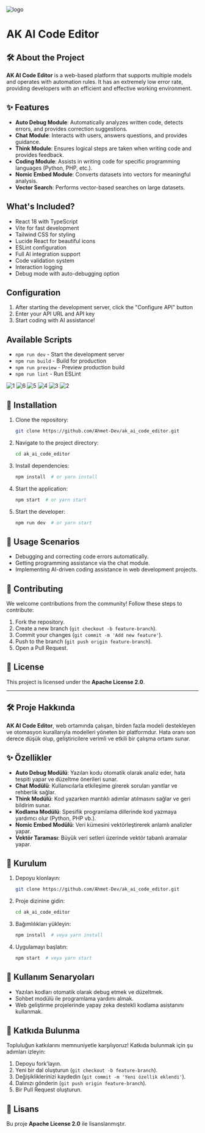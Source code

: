 ![logo](https://github.com/user-attachments/assets/9b774ac8-ae2e-422b-8641-417faf78a693)

# AK AI Code Editor

## 🛠️ About the Project
**AK AI Code Editor** is a web-based platform that supports multiple models and operates with automation rules. It has an extremely low error rate, providing developers with an efficient and effective working environment.

## ✨ Features
- **Auto Debug Module**: Automatically analyzes written code, detects errors, and provides correction suggestions.
- **Chat Module**: Interacts with users, answers questions, and provides guidance.
- **Think Module**: Ensures logical steps are taken when writing code and provides feedback.
- **Coding Module**: Assists in writing code for specific programming languages (Python, PHP, etc.).
- **Nomic Embed Module**: Converts datasets into vectors for meaningful analysis.
- **Vector Search**: Performs vector-based searches on large datasets.

## What's Included?
- React 18 with TypeScript
- Vite for fast development
- Tailwind CSS for styling
- Lucide React for beautiful icons
- ESLint configuration
- Full AI integration support
- Code validation system
- Interaction logging
- Debug mode with auto-debugging option

## Configuration
1. After starting the development server, click the "Configure API" button
2. Enter your API URL and API key
3. Start coding with AI assistance!

## Available Scripts
- `npm run dev` - Start the development server
- `npm run build` - Build for production
- `npm run preview` - Preview production build
- `npm run lint` - Run ESLint

![1](https://github.com/user-attachments/assets/3f6c2a7b-86f9-4240-9170-d34d4d5322b6)
![6](https://github.com/user-attachments/assets/16c84415-b2af-4462-b93f-adaba6aa0534)
![5](https://github.com/user-attachments/assets/220aa910-f5a0-4486-8b0a-693e301247e2)
![4](https://github.com/user-attachments/assets/4148221e-4928-495d-896f-046555ce267c)
![3](https://github.com/user-attachments/assets/26fe0150-9ada-45a8-aa38-a3106d570fb2)
![2](https://github.com/user-attachments/assets/bf992574-5a07-46a5-b96d-f7feccaed5bd)

## 🚀 Installation
1. Clone the repository:
   ```bash
   git clone https://github.com/Ahmet-Dev/ak_ai_code_editor.git
   ```
2. Navigate to the project directory:
   ```bash
   cd ak_ai_code_editor
   ```
3. Install dependencies:
   ```bash
   npm install  # or yarn install
   ```
4. Start the application:
   ```bash
   npm start  # or yarn start
   ```
5. Start the developer:
   ```bash
   npm run dev  # or yarn start
   ```

## 📌 Usage Scenarios
- Debugging and correcting code errors automatically.
- Getting programming assistance via the chat module.
- Implementing AI-driven coding assistance in web development projects.

## 🤝 Contributing
We welcome contributions from the community! Follow these steps to contribute:
1. Fork the repository.
2. Create a new branch (`git checkout -b feature-branch`).
3. Commit your changes (`git commit -m 'Add new feature'`).
4. Push to the branch (`git push origin feature-branch`).
5. Open a Pull Request.

## 📝 License
This project is licensed under the **Apache License 2.0**.

---

## 🛠️ Proje Hakkında
**AK AI Code Editor**, web ortamında çalışan, birden fazla modeli destekleyen ve otomasyon kurallarıyla modelleri yöneten bir platformdur. Hata oranı son derece düşük olup, geliştiricilere verimli ve etkili bir çalışma ortamı sunar.

## ✨ Özellikler
- **Auto Debug Modülü**: Yazılan kodu otomatik olarak analiz eder, hata tespiti yapar ve düzeltme önerileri sunar.
- **Chat Modülü**: Kullanıcılarla etkileşime girerek soruları yanıtlar ve rehberlik sağlar.
- **Think Modülü**: Kod yazarken mantıklı adımlar atılmasını sağlar ve geri bildirim sunar.
- **Kodlama Modülü**: Spesifik programlama dillerinde kod yazmaya yardımcı olur (Python, PHP vb.).
- **Nomic Embed Modülü**: Veri kümesini vektörleştirerek anlamlı analizler yapar.
- **Vektör Taraması**: Büyük veri setleri üzerinde vektör tabanlı aramalar yapar.

## 🚀 Kurulum
1. Depoyu klonlayın:
   ```bash
   git clone https://github.com/Ahmet-Dev/ak_ai_code_editor.git
   ```
2. Proje dizinine gidin:
   ```bash
   cd ak_ai_code_editor
   ```
3. Bağımlılıkları yükleyin:
   ```bash
   npm install  # veya yarn install
   ```
4. Uygulamayı başlatın:
   ```bash
   npm start  # veya yarn start
   ```

## 📌 Kullanım Senaryoları
- Yazılan kodları otomatik olarak debug etmek ve düzeltmek.
- Sohbet modülü ile programlama yardımı almak.
- Web geliştirme projelerinde yapay zeka destekli kodlama asistanını kullanmak.

## 🤝 Katkıda Bulunma
Topluluğun katkılarını memnuniyetle karşılıyoruz! Katkıda bulunmak için şu adımları izleyin:
1. Depoyu fork'layın.
2. Yeni bir dal oluşturun (`git checkout -b feature-branch`).
3. Değişikliklerinizi kaydedin (`git commit -m 'Yeni özellik eklendi'`).
4. Dalınızı gönderin (`git push origin feature-branch`).
5. Bir Pull Request oluşturun.

## 📝 Lisans
Bu proje **Apache License 2.0** ile lisanslanmıştır.

